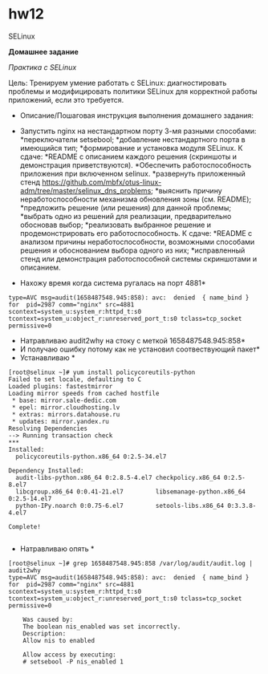 # hw12
SELinux

**Домашнее задание**

*Практика с SELinux*

Цель:
Тренируем умение работать с SELinux: диагностировать проблемы и модифицировать политики SELinux для корректной работы приложений, если это требуется.

* Описание/Пошаговая инструкция выполнения домашнего задания:
* Запустить nginx на нестандартном порту 3-мя разными способами:
*переключатели setsebool;
*добавление нестандартного порта в имеющийся тип;
*формирование и установка модуля SELinux. К сдаче:
*README с описанием каждого решения (скриншоты и демонстрация приветствуются).
*Обеспечить работоспособность приложения при включенном selinux.
*развернуть приложенный стенд https://github.com/mbfx/otus-linux-adm/tree/master/selinux_dns_problems;
*выяснить причину неработоспособности механизма обновления зоны (см. README);
*предложить решение (или решения) для данной проблемы;
*выбрать одно из решений для реализации, предварительно обосновав выбор;
*реализовать выбранное решение и продемонстрировать его работоспособность. К сдаче:
*README с анализом причины неработоспособности, возможными способами решения и обоснованием выбора одного из них;
*исправленный стенд или демонстрация работоспособной системы скриншотами и описанием.

* Нахожу время когда система ругалась на порт 4881*
```
type=AVC msg=audit(1658487548.945:858): avc:  denied  { name_bind } for  pid=2987 comm="nginx" src=4881 scontext=system_u:system_r:httpd_t:s0 tcontext=system_u:object_r:unreserved_port_t:s0 tclass=tcp_socket permissive=0
```
* Натравливаю audit2why на стоку с меткой 1658487548.945:858*
* И получаю ошибку потому как не установил соотвествующий пакет*
* Устанавливаю *
```
[root@selinux ~]# yum install policycoreutils-python
Failed to set locale, defaulting to C
Loaded plugins: fastestmirror
Loading mirror speeds from cached hostfile
 * base: mirror.sale-dedic.com
 * epel: mirror.cloudhosting.lv
 * extras: mirrors.datahouse.ru
 * updates: mirror.yandex.ru
Resolving Dependencies
--> Running transaction check
***
Installed:
  policycoreutils-python.x86_64 0:2.5-34.el7                                    

Dependency Installed:
  audit-libs-python.x86_64 0:2.8.5-4.el7 checkpolicy.x86_64 0:2.5-8.el7        
  libcgroup.x86_64 0:0.41-21.el7         libsemanage-python.x86_64 0:2.5-14.el7
  python-IPy.noarch 0:0.75-6.el7         setools-libs.x86_64 0:3.3.8-4.el7     

Complete!


```
* Натравливаю опять *
```
[root@selinux ~]# grep 1658487548.945:858 /var/log/audit/audit.log | audit2why
type=AVC msg=audit(1658487548.945:858): avc:  denied  { name_bind } for  pid=2987 comm="nginx" src=4881 scontext=system_u:system_r:httpd_t:s0 tcontext=system_u:object_r:unreserved_port_t:s0 tclass=tcp_socket permissive=0

	Was caused by:
	The boolean nis_enabled was set incorrectly. 
	Description:
	Allow nis to enabled

	Allow access by executing:
	# setsebool -P nis_enabled 1
```


